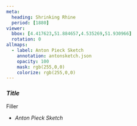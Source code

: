 ```yaml
---
meta:
  heading: Shrinking Rhine
  period: [1880]
viewer:
  bbox: [4.417623,51.884657,4.535269,51.930966]
  rotation: 0
allmaps:
  - label: Anton Pieck Sketch
    annotation: antonsketch.json
    opacity: 100
    mask: rgb(255,0,0)
    colorize: rgb(255,0,0)
---
```

### _Title_

Filler

- _Anton Pieck Sketch_
